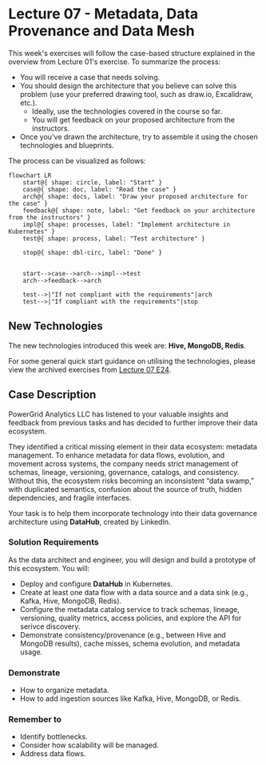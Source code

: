 # Lecture 07 - Metadata, Data Provenance and Data Mesh

This week's exercises will follow the case-based structure explained in the overview from Lecture 01's exercise. To summarize the process:

- You will receive a case that needs solving.
- You should design the architecture that you believe can solve this problem (use your preferred drawing tool, such as draw.io, Excalidraw, etc.).
  - Ideally, use the technologies covered in the course so far.
  - You will get feedback on your proposed architecture from the instructors.
- Once you've drawn the architecture, try to assemble it using the chosen technologies and blueprints.

The process can be visualized as follows:

```mermaid
flowchart LR
    start@{ shape: circle, label: "Start" }
    case@{ shape: doc, label: "Read the case" }
    arch@{ shape: docs, label: "Draw your proposed architecture for the case" }
    feedback@{ shape: note, label: "Get feedback on your architecture from the instructors" }
    impl@{ shape: processes, label: "Implement architecture in Kubernetes" }
    test@{ shape: process, label: "Test architecture" }

    stop@{ shape: dbl-circ, label: "Done" }


    start-->case-->arch-->impl-->test
    arch-->feedback-->arch

    test-->|"If not compliant with the requirements"|arch
    test-->|"If compliant with the requirements"|stop
```

## New Technologies

The new technologies introduced this week are: **Hive, MongoDB, Redis**.

For some general quick start guidance on utilising the technologies, please view the archived exercises from [Lecture 07 E24](https://github.com/JakobHviidBDDST/BigDataCourseExercises/tree/main/archive/E24/07).

## Case Description

PowerGrid Analytics LLC has listened to your valuable insights and feedback from previous tasks and has decided to further improve their data ecosystem.

They identified a critical missing element in their data ecosystem: metadata management. To enhance metadata for data flows, evolution, and movement across systems, the company needs strict management of schemas, lineage, versioning, governance, catalogs, and consistency. Without this, the ecosystem risks becoming an inconsistent “data swamp,” with duplicated semantics, confusion about the source of truth, hidden dependencies, and fragile interfaces.

Your task is to help them incorporate technology into their data governance architecture using **DataHub**, created by LinkedIn.

### Solution Requirements

As the data architect and engineer, you will design and build a prototype of this ecosystem. You will:

- Deploy and configure **DataHub** in Kubernetes.
- Create at least one data flow with a data source and a data sink (e.g., Kafka, Hive, MongoDB, Redis).
- Configure the metadata catalog service to track schemas, lineage, versioning, quality metrics, access policies, and explore the API for serivce discovery.
- Demonstrate consistency/provenance (e.g., between Hive and MongoDB results), cache misses, schema evolution, and metadata usage.

### Demonstrate

- How to organize metadata.
- How to add ingestion sources like Kafka, Hive, MongoDB, or Redis.

### Remember to

- Identify bottlenecks.
- Consider how scalability will be managed.
- Address data flows.
